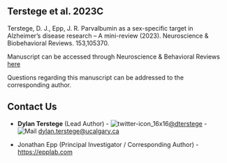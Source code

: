 ## Terstege et al. 2023C

Terstege, D. J., Epp, J. R. Parvalbumin as a sex-specific target in Alzheimer’s disease research – A mini-review (2023). Neuroscience & Biobehavioral Reviews. 153,105370.

Manuscript can be accessed through Neuroscience & Behavioral Reviews [here](https://www.sciencedirect.com/science/article/pii/S0149763423003391?via%3Dihub)


Questions regarding this manuscript can be addressed to the corresponding author.

## Contact Us

- **Dylan Terstege** (Lead Author) - ![twitter-icon_16x16](https://user-images.githubusercontent.com/44174532/113163958-e3d3e400-91fd-11eb-8d79-17906d8d3f25.png)[@dterstege](https://twitter.com/dterstege) - ![Mail](https://user-images.githubusercontent.com/44174532/113164412-50e77980-91fe-11eb-9282-dd83852578ce.png)
<dylan.terstege@ucalgary.ca>

- Jonathan Epp (Principal Investigator / Corresponding Author) - https://epplab.com

